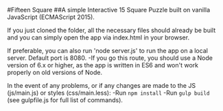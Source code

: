 #Fifteen Square
##A simple Interactive 15 Square Puzzle built on vanilla JavaScript (ECMAScript 2015).

If you just cloned the folder, all the necessary files should already be built and you can simply open the app via index.html in your browser.

If preferable, you can also run 'node server.js' to run the app on a local server. Default port is 8080.
-If you go this route, you should use a Node version of 6.x or higher, as the app is written in ES6 and won't work properly on old versions of Node.

In the event of any problems, or if any changes are made to the JS (js/main.js) or styles (css/main.less):
-Run `npm install`
-Run `gulp build` (see gulpfile.js for full list of commands).
